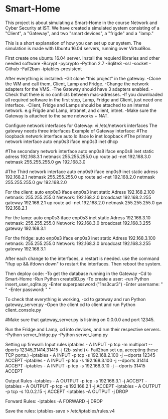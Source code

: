 # Smart-Home
This project is about simulating a Smart-Home in the course Network and Cyber Security at IST.
We have created a simulated system consisting of a "Client", a "Gateway", and two "smart devices", a "frigde" and a "lamp."

This is a short explanation of how you can set up our system.
The simulation is made with Ubuntu 16.04 servers, running over VirtualBox.

First create one ubuntu 16.04 server.
Install the requierd libraries and other needed software
-Bcrypt
-pycrypto
-Python 2.7
-Sqlite3 
-ssl
-socket
-Github 
-Fail2ban
-iptables-presistent 

After everything is installed:
-Git clone "this project" in the gateway.
-Clone the WM and call them, Client, Lamp and Fridge.
-Change the network adapters for the VMS.
-The Gateway should have 3 adapters enabled.
-Check that there is no conflicts between mac-adresses.
-If you downloaded all required software in the first step, Lamp, Fridge and Client, just need one interface.
-Client, Fridge and Lamps should be attached to an internal network. e.g Frigde and Lamp, intranet, and client, intnet.
-Make sure the Gateway is attached to the same networks + NAT.

Configure network interfaces for Gateway:  vi /etc/network interfaces 
The gateway needs three interfaces
Example of Gateway interface:
#The loopback network interface
auto lo
iface lo inet loopback
#The primary network interface
auto enp0s3
iface enp0s3 inet dhcp

#The secondary network interface
auto enp0s8
iface enp0s8 inet static
adress 192.168.3.1
netmask 255.255.255.0
up route ad -net 192.168.3.0  netmask 255.255.255.0 gw 192.168.3.0

#The Third network interface
auto enp0s9
iface enp0s9 inet static
adress 192.168.2.1
netmask 255.255.255.0
up route ad -net 192.168.2.0  netmask 255.255.255.0 gw 192.168.2.0


For the client: 
auto enp0s3
iface enp0s3 inet static
Adress 192.168.2.100
netmask: 255.255.255.0
Network: 192.168.2.0
broadcast 192.168.2.255
gateway 192.168.2.1
up route ad -net 192.168.2.0  netmask 255.255.255.0 gw 192.168.2.1

For the lamp:
auto enp0s3
iface enp0s3 inet static
Adress 192.168.3.10
netmask: 255.255.255.0
Network: 192.168.3.0
broadcast 192.168.3.255
gateway 192.168.3.1

For the fridge:
auto enp0s3
iface enp0s3 inet static
Adress 192.168.3.100
netmask: 255.255.255.0
Network: 192.168.3.0
broadcast 192.168.3.255
gateway 192.168.3.1

After each change to the interfaces, a restart is needed.
use the command "ifup up && ifdown down" to restart the interfaces.
Then reboot the system.

Then deploy code:
-To get the database running in the Gateway
-Cd to Smart-Home
-Run Python createBD.py
-To create a user:
-run Python insert_user_sqlite.py
-Enter superpassword ("1ns3cur3")
-Enter username: " "
-Enter password: " "

To check that everything is working, -cd to gateway and run Python gateway_server.py
-Open the client cd to client and run Python client_console.py

#Make sure that gateway_server.py is listning on 0.0.0.0 and port 12345.


Run the Fridge and Lamp, cd into devices, and run their respective servers.
-Python server_fridge.py
-Python server_lamp.py


Setting up firewall:
Input rules
iptables - A INPUT -p tcp -m multiport --dports 12345,31414,31415 -j f2b-sshd (<- Fail2ban set up, accepting these TCP ports.)
-iptables - A INPUT -p tcp  -s 192.168.2.100 -j --dports 12345 ACCEPT
-iptables - A INPUT -p tcp  -s 192.168.3.100 -j --dports 31414 ACCEPT
-iptables - A INPUT -p tcp  -s 192.168.3.10 -j --dports 31415 ACCEPT

Output Rules
-iptables - A OUTPUT -p tcp  -s 192.168.3.1 -j  ACCEPT
-iptables - A OUTPUT -p tcp  -s 192.168.2.1 -j  ACCEPT
-iptables - A OUTPUT -p tcp  -s 10.0.2.15 -j  ACCEPT
-iptables -A OUTPUT -j DROP

Forward Rules:
-iptables -A FORWARD -j DROP

Save the rules:
iptables-save > /etc/iptables/rules.v4




 
